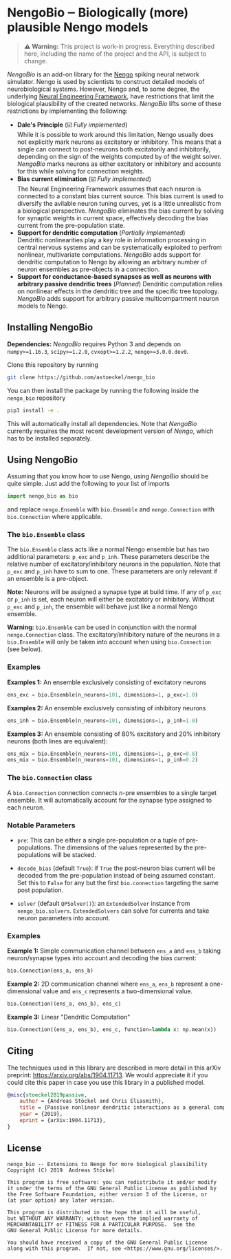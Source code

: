 # NengoBio ‒ Biologically (more) plausible Nengo models

> **⚠ Warning:** This project is work-in progress. Everything described here, including the name of the project and the API, is subject to change.

*NengoBio* is an add-on library for the [Nengo](https://nengo.ai/) spiking neural network simulator. Nengo is used by scientists to construct detailed models of neurobiological systems. However, Nengo and, to some degree, the underlying [Neural Engineering Framework](http://compneuro.uwaterloo.ca/research/nef.html), have restrictions that limit the biological plausibility of the created networks. *NengoBio* lifts some of these restrictions by implementing the following:

* **Dale's Principle** (:ballot_box_with_check: *Fully implemented*)<br>
  While it is possible to work around this limitation, Nengo usually does not explicitly mark neurons as excitatory or inhibitory. This means that a single can connect to post-neurons both excitatorily and inhibitorily, depending on the sign of the weights computed by of the weight solver. *NengoBio* marks neurons as either excitatory or inhibitory and accounts for this while solving for connection weights.
* **Bias current elimination** (:ballot_box_with_check: *Fully implemented*)<br>
  The Neural Engineering Framework assumes that each neuron is connected to a constant bias current source. This bias current is used to diversify the avilable neuron tuning curves, yet is a little unrealistic from a biological perspective. *NengoBio* eliminates the bias current by solving for synaptic weights in current space, effectively decoding the bias current from the pre-population state.
* **Support for dendritic computation** (*Partially implemented*)<br>
  Dendritic nonlinearities play a key role in information processing in central nervous systems and can be systematically exploited to perfrom nonlinear, multivariate computations. *NengoBio* adds support for dendritic computation to Nengo by allowing an arbitrary number of neuron ensembles as pre-objects in a connection.
* **Support for conductance-based synapses as well as neurons with arbitrary passive dendritic trees** (*Planned*)
  Dendritic computation relies on nonlinear effects in the dendritic tree and the specific tree topology. *NengoBio* adds support for arbitrary passive multicompartment neuron models to Nengo.

## Installing NengoBio

**Dependencies:** *NengoBio* requires Python 3 and depends on `numpy>=1.16.3`, `scipy>=1.2.0`, `cvxopt>=1.2.2`, `nengo>=3.0.0.dev0`.

Clone this repository by running
```sh
git clone https://github.com/astoeckel/nengo_bio
```
You can then install the package by running the following inside the `nengo_bio` repository
```sh
pip3 install -e .
```
This will automatically install all dependencies. Note that *NengoBio* currently requires the most recent development version of *Nengo*, which has to be installed separately.

## Using NengoBio

Assuming that you know how to use Nengo, using *NengoBio* should be quite simple. Just add the following to your list of imports
```py
import nengo_bio as bio
```
and replace `nengo.Ensemble` with `bio.Ensemble` and `nengo.Connection` with `bio.Connection` where applicable.

### The `bio.Ensemble` class

The `bio.Ensemble` class acts like a normal Nengo ensemble but has two additional parameters: `p_exc` and `p_inh`. These parameters describe the relative number of excitatory/inhibitory neurons in the population. Note that `p_exc` and `p_inh` have to sum to one. These parameters are only relevant if an ensemble is a pre-object.

**Note:** Neurons will be assigned a synapse type at build time. If any of `p_exc` or `p_inh` is set, each neuron will either be excitatory or inhibitory. Without `p_exc` and `p_inh`, the ensemble will behave just like a normal Nengo ensemble.

**Warning:** `bio.Ensemble` can be used in conjunction with the normal `nengo.Connection` class. The excitatory/inhibitory nature of the neurons in a `bio.Ensemble` will only be taken into account when using `bio.Connection` (see below).

### Examples

**Examples 1:** An ensemble exclusively consisting of excitatory neurons
```py
ens_exc = bio.Ensemble(n_neurons=101, dimensions=1, p_exc=1.0)
```
**Examples 2:** An ensemble exclusively consisting of inhibitory neurons
```py
ens_inh = bio.Ensemble(n_neurons=101, dimensions=1, p_inh=1.0)
```
**Examples 3:** An ensemble consisting of 80% excitatory and 20% inhibitory neurons (both lines are equivalent):
```py
ens_mix = bio.Ensemble(n_neurons=101, dimensions=1, p_exc=0.8)
ens_mix = bio.Ensemble(n_neurons=101, dimensions=1, p_inh=0.2)
```

### The `bio.Connection` class

A `bio.Connection` connection connects *n*-pre ensembles to a single target ensemble. It will automatically account for the synapse type assigned to each neuron.

### Notable Parameters

* `pre`: This can be either a single pre-population or a tuple of pre-populations. The dimensions of the values represented by the pre-populations will be stacked.

* `decode_bias` (default `True`): if `True` the post-neuron bias current will be decoded from the pre-population instead of being assumed constant. Set this to `False` for any but the first `bio.connection` targeting the same post population.

* `solver` (default `QPSolver()`): an `ExtendedSolver` instance from `nengo_bio.solvers`. `ExtendedSolvers` can solve for currents and take neuron parameters into account.

### Examples

**Example 1:** Simple communication channel between `ens_a` and `ens_b` taking neuron/synapse types into account and decoding the bias current:
```py
bio.Connection(ens_a, ens_b)
```

**Example 2:** 2D communication channel where `ens_a`, `ens_b` represent a one-dimensional value and `ens_c` represents a two-dimensional value.
```py
bio.Connection((ens_a, ens_b), ens_c)
```

**Example 3:** Linear "Dendritic Computation"
```py
bio.Connection((ens_a, ens_b), ens_c, function=lambda x: np.mean(x))
```

## Citing

The techniques used in this library are described in more detail in this arXiv preprint: https://arxiv.org/abs/1904.11713. We would appreciate it if you could cite this paper in case you use this library in a published model.

```bib
@misc{stoeckel2019passive,
    author = {Andreas Stöckel and Chris Eliasmith},
    title = {Passive nonlinear dendritic interactions as a general computational resource in functional spiking neural networks},
    year = {2019},
    eprint = {arXiv:1904.11713},
}
```

## License

```
nengo_bio -- Extensions to Nengo for more biological plausibility
Copyright (C) 2019  Andreas Stöckel

This program is free software: you can redistribute it and/or modify
it under the terms of the GNU General Public License as published by
the Free Software Foundation, either version 3 of the License, or
(at your option) any later version.

This program is distributed in the hope that it will be useful,
but WITHOUT ANY WARRANTY; without even the implied warranty of
MERCHANTABILITY or FITNESS FOR A PARTICULAR PURPOSE.  See the
GNU General Public License for more details.

You should have received a copy of the GNU General Public License
along with this program.  If not, see <https://www.gnu.org/licenses/>.
```
